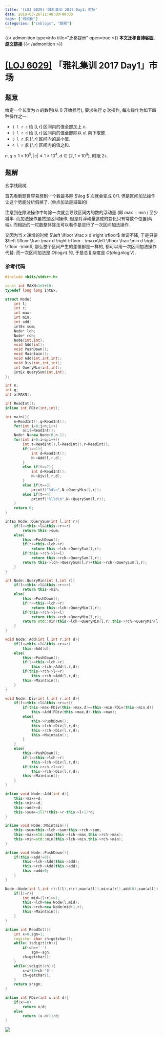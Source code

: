 ```yaml
---
title: '[LOJ 6029]「雅礼集训 2017 Day1」市场'
date: 2019-03-26T11:48:00+00:00
tags: ['线段树']
categories: ["cnblogs", "题解"]
---
```

{{< admonition type=info title="迁移提示" open=true >}}
**本文迁移自[博客园](https://rvalue.cnblogs.com), [原文链接](http://www.cnblogs.com/rvalue/archive/2019/03/26/10602972.html)**
{{< /admonition >}}

# [[LOJ 6029]](https://loj.ac/problem/6029/) 「雅礼集训 2017 Day1」市场

## 题意

给定一个长度为 $n$ 的数列(从 $0$ 开始标号), 要求执行 $q$ 次操作, 每次操作为如下四种操作之一:

- `1 l r c` 给 $[l,r]$ 区间内的值全部加上 $c$.
- `2 l r d` 给 $[l,r]$ 区间内的值全部除以 $d$, 向下取整.
- `3 l r` 求 $[l,r]$ 区间内的最小值.
- `4 l r` 求 $[l,r]$ 区间内的值之和.

$n,q\le 1\times 10^5, |c|\le1\times 10^4,d\in[2,1\times 10^9]$, 时限 $2\texttt{s}$.

## 题解

玄学线段树.

首先看到题目容易想到一个数最多除 $\log $ 次就会变成 $0/1$. 但是区间加法操作让这个势能分析假掉了. (单点加法是滋磁的)

注意到在除法操作中每除一次就会导致区间内的数的浮动量 (即 $\max - \min$) 至少减半. 而加法操作虽然是区间操作, 但是对浮动量造成的变化只有常数个位置(两端). 而相近的一坨数整体除法可以看作是进行了一次区间加法操作.

又因为当 $x$ 递增的时候 $\left \lfloor \frac x d \right \rfloor$ 单调不降, 于是只要 $\left \lfloor \frac \max d \right \rfloor - \max=\left \lfloor \frac \min d \right \rfloor -\min$, 那么整个区间产生的差值都是一样的, 都可以用一次区间加法操作代替. 而一次区间加法是 $O(\log n)$ 的, 于是总复杂度是 $O(q\log n\log V)$.

### 参考代码

```cpp
#include <bits/stdc++.h>

const int MAXN=1e5+10;
typedef long long intEx;

struct Node{
	int l;
	int r;
	int max;
	int min;
	int add;
	intEx sum;
	Node* lch;
	Node* rch;
	Node(int,int);
	void Add(int);
	void PushDown();
	void Maintain();
	void Add(int,int,int);
	void Div(int,int,int);
	int QueryMin(int,int);
	intEx QuerySum(int,int);
};

int n;
int q;
int a[MAXN];

int ReadInt();
inline int FDiv(int,int);

int main(){
	n=ReadInt(),q=ReadInt();
	for(int i=0;i<n;i++)
		a[i]=ReadInt();
	Node* N=new Node(0,n-1);
	for(int i=0;i<q;i++){
		int t=ReadInt(),l=ReadInt(),r=ReadInt();
		if(t==1){
			int d=ReadInt();
			N->Add(l,r,d);
		}
		else if(t==2){
			int d=ReadInt();
			N->Div(l,r,d);
		}
		else if(t==3)
			printf("%d\n",N->QueryMin(l,r));
		else if(t==4)
			printf("%lld\n",N->QuerySum(l,r));
	}
	return 0;
}

intEx Node::QuerySum(int l,int r){
	if(l<=this->l&&this->r<=r)
		return this->sum;
	else{
		this->PushDown();
		if(r<=this->lch->r)
			return this->lch->QuerySum(l,r);
		if(this->rch->l<=l)
			return this->rch->QuerySum(l,r);
		return this->lch->QuerySum(l,r)+this->rch->QuerySum(l,r);
	}
}

int Node::QueryMin(int l,int r){
	if(l<=this->l&&this->r<=r)
		return this->min;
	else{
		this->PushDown();
		if(r<=this->lch->r)
			return this->lch->QueryMin(l,r);
		if(this->rch->l<=l)
			return this->rch->QueryMin(l,r);
		return std::min(this->lch->QueryMin(l,r),this->rch->QueryMin(l,r));
	}
}

void Node::Add(int l,int r,int d){
	if(l<=this->l&&this->r<=r)
		this->Add(d);
	else{
		this->PushDown();
		if(l<=this->lch->r)
			this->lch->Add(l,r,d);
		if(this->rch->l<=r)
			this->rch->Add(l,r,d);
		this->Maintain();
	}
}

void Node::Div(int l,int r,int d){
	if(l<=this->l&&this->r<=r){
		if(this->max-FDiv(this->max,d)==this->min-FDiv(this->min,d))
			this->Add(FDiv(this->max,d)-this->max);
		else{
			this->PushDown();
			this->lch->Div(l,r,d);
			this->rch->Div(l,r,d);
			this->Maintain();
		}
	}
	else{
		this->PushDown();
		if(l<=this->lch->r)
			this->lch->Div(l,r,d);
		if(this->rch->l<=r)
			this->rch->Div(l,r,d);
		this->Maintain();
	}
}

inline void Node::Add(int d){
	this->max+=d;
	this->min+=d;
	this->add+=d;
	this->sum+=1ll*(this->r-this->l+1)*d;
}

inline void Node::Maintain(){
	this->sum=this->lch->sum+this->rch->sum;
	this->max=std::max(this->lch->max,this->rch->max);
	this->min=std::min(this->lch->min,this->rch->min);
}

inline void Node::PushDown(){
	if(this->add!=0){
		this->lch->Add(this->add);
		this->rch->Add(this->add);
		this->add=0;
	}
}

Node::Node(int l,int r):l(l),r(r),max(a[l]),min(a[r]),add(0),sum(a[l]),lch(NULL),rch(NULL){
	if(l!=r){
		int mid=(l+r)>>1;
		this->lch=new Node(l,mid);
		this->rch=new Node(mid+1,r);
		this->Maintain();
	}
}

inline int ReadInt(){
	int x=0,sgn=1;
	register char ch=getchar();
	while(!isdigit(ch)){
		if(ch=='-')
			sgn=-sgn;
		ch=getchar();
	}
	while(isdigit(ch)){
		x=x*10+ch-'0';
		ch=getchar();
	}
	return x*sgn;
}

inline int FDiv(int x,int d){
	if(x>=0)
		return x/d;
	else
		return (x-d+1)/d;
}

```

![](https://pic.rvalue.moe/2021/08/02/bb1ee886dc702.png)
